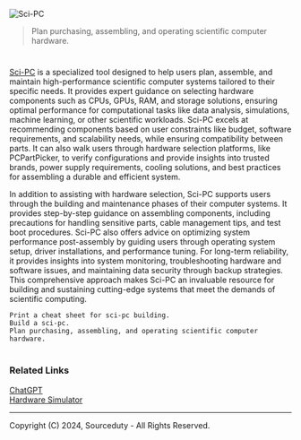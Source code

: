 ![Sci-PC](https://github.com/user-attachments/assets/1cc22850-f459-4eb2-b4a7-7da47a4cd010)

> Plan purchasing, assembling, and operating scientific computer hardware.
#

[Sci-PC](https://chatgpt.com/g/g-674cbbf87f88819193c07de376ea5094-sci-pc) is a specialized tool designed to help users plan, assemble, and maintain high-performance scientific computer systems tailored to their specific needs. It provides expert guidance on selecting hardware components such as CPUs, GPUs, RAM, and storage solutions, ensuring optimal performance for computational tasks like data analysis, simulations, machine learning, or other scientific workloads. Sci-PC excels at recommending components based on user constraints like budget, software requirements, and scalability needs, while ensuring compatibility between parts. It can also walk users through hardware selection platforms, like PCPartPicker, to verify configurations and provide insights into trusted brands, power supply requirements, cooling solutions, and best practices for assembling a durable and efficient system.

In addition to assisting with hardware selection, Sci-PC supports users through the building and maintenance phases of their computer systems. It provides step-by-step guidance on assembling components, including precautions for handling sensitive parts, cable management tips, and test boot procedures. Sci-PC also offers advice on optimizing system performance post-assembly by guiding users through operating system setup, driver installations, and performance tuning. For long-term reliability, it provides insights into system monitoring, troubleshooting hardware and software issues, and maintaining data security through backup strategies. This comprehensive approach makes Sci-PC an invaluable resource for building and sustaining cutting-edge systems that meet the demands of scientific computing.

```
Print a cheat sheet for sci-pc building.
Build a sci-pc.
Plan purchasing, assembling, and operating scientific computer hardware.
```

#
### Related Links

[ChatGPT](https://github.com/sourceduty/ChatGPT)
<br>
[Hardware Simulator](https://github.com/sourceduty/Hardware_Simulator)

***
Copyright (C) 2024, Sourceduty - All Rights Reserved.
